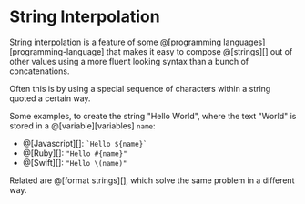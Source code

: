 # String Interpolation

String interpolation is a feature of some @[programming languages][programming-language]
that makes it easy to compose @[strings][] out of other values using a more 
fluent looking syntax than a bunch of concatenations.

Often this is by using a special sequence of characters within a string quoted a certain
way.

Some examples, to create the string "Hello World", where the text "World" is stored in a
@[variable][variables] `name`:
*   @[Javascript][]: `` `Hello ${name}` ``
*   @[Ruby][]: `"Hello #{name}"`
*   @[Swift][]: `"Hello \(name)"`

Related are @[format strings][], which solve the same problem in a different way.
